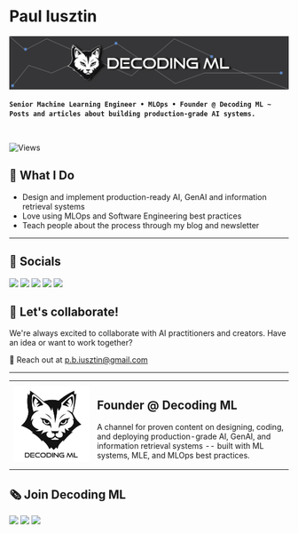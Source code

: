 # Paul Iusztin

![banner](./images/banner.jpg)

**`Senior Machine Learning Engineer • MLOps • Founder @ Decoding ML ~ Posts and articles about building production-grade AI systems.`**

<br/>

![Views](https://komarev.com/ghpvc/?username=IusztinPaul)

## 🎯 What I Do

- Design and implement production-ready AI, GenAI and information retrieval systems
- Love using MLOps and Software Engineering best practices
- Teach people about the process through my blog and newsletter

-----

## 🔗 Socials

[![](https://img.shields.io/static/v1?label&logo=substack&message=Newsletter&style=for-the-badge&color=black)](https://decodingml.substack.com/)
[![](https://img.shields.io/static/v1?label&logo=substack&message=Blog&style=for-the-badge&color=black)](https://decodingml.substack.com/)
[![](https://img.shields.io/static/v1?label&logo=linkedin&message=linkedin&style=for-the-badge&color=black)](https://www.linkedin.com/in/pauliusztin/)
[![](https://img.shields.io/static/v1?label&logo=x&message=Twitter&style=for-the-badge&color=black)](https://x.com/iusztinpaul)
[![](https://img.shields.io/static/v1?label&logo=instagram&message=Instagram&style=for-the-badge&color=black)](https://www.instagram.com/pauliusztin/)

## 🤝 Let's collaborate!

We're always excited to collaborate with AI practitioners and creators. Have an idea or want to work together?

📧 Reach out at [p.b.iusztin@gmail.com](mailto:p.b.iusztin@gmail.com)

-----

<table>
  <tr>
    <td width="30%">
      <a href="https://decodingml.substack.com/" aria-label="Decoding ML">
        <img src="images/dml_logo.png" alt="Decoding ML Logo" width="200"/>
      </a>
    </td>
    <td width="70%">
      <div>
        <h2>Founder @ Decoding ML</h2>
        <p>A channel for proven content on designing, coding, and deploying production-grade AI, GenAI, and information retrieval systems -- built with ML systems, MLE, and MLOps best practices.</p>
      </div>
    </td>
  </tr>
</table>

## 🗞️ Join Decoding ML

[![](https://img.shields.io/static/v1?label&logo=substack&message=Newsletter&style=for-the-badge&color=black)](https://decodingml.substack.com/)
[![](https://img.shields.io/static/v1?label&logo=substack&message=Blog&style=for-the-badge&color=black)](https://decodingml.substack.com/)
[![](https://img.shields.io/static/v1?label&logo=github&message=GitHub&style=for-the-badge&color=black)](https://github.com/decodingml)
